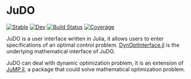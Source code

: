 # JuDO

[![Stable](https://img.shields.io/badge/docs-stable-blue.svg)](https://JuDO-dev.github.io/JuDO.jl/stable/)
[![Dev](https://img.shields.io/badge/docs-dev-blue.svg)](https://JuDO-dev.github.io/JuDO.jl/dev/)
[![Build Status](https://github.com/JuDO-dev/JuDO.jl/actions/workflows/CI.yml/badge.svg?branch=dev)](https://github.com/JuDO-dev/JuDO.jl/actions/workflows/CI.yml?query=branch%3Adev)
[![Coverage](https://codecov.io/gh/JuDO-dev/JuDO.jl/branch/dev/graph/badge.svg)](https://codecov.io/gh/JuDO-dev/JuDO.jl)

JuDO is a user interface written in Julia, it allows users to enter specifications of an optimal control problem. 
[DynOptInterface.jl](https://github.com/JuDO-dev/DynOptInterface.jl) is the underlying mathematical interface of JuDO.

JuDO can deal with dynamic optimization problem, it is an extension of [JuMP.jl](https://github.com/jump-dev), a package that could solve mathematical optimization problem. 